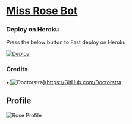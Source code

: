 # [Miss Rose Bot](https://t.me/MissRose_bot)

### Deploy on Heroku

Press the below button to Fast deploy on Heroku

[![Deploy](https://www.herokucdn.com/deploy/button.svg)](https://heroku.com/deploy?template=https://github.com/Doctorstra/Miss-india)

### Credits

•[![Doctorstra](https://GitHub.com/button.svg)](https://GitHub.com/Doctorstra

## Profile

![Rose Profile](https://telegra.ph/file/718d48493d1fb11197d8b.jpg)
